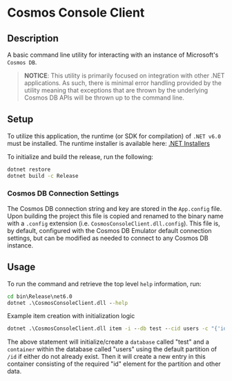 # Cosmos Console Client

## Description

A basic command line utility for interacting with an instance of Microsoft's
`Cosmos DB`.

> __NOTICE__: This utility is primarily focused on integration with other .NET
  applications. As such, there is minimal error handling provided by the utility
  meaning that exceptions that are thrown by the underlying Cosmos DB APIs will
  be thrown up to the command line.

## Setup

To utilize this application, the runtime (or SDK for compilation) of
`.NET v6.0` must be installed. The runtime installer is available here:
[.NET Installers](https://dotnet.microsoft.com/download/visual-studio-sdks)

To initialize and build the release, run the following:

```cmd
dotnet restore
dotnet build -c Release
```

### Cosmos DB Connection Settings

The Cosmos DB connection string and key are stored in the `App.config` file.
Upon building the project this file is copied and renamed to the binary name
with a `.config` extension (i.e. `CosmosConsoleClient.dll.config`). This file
is, by default, configured with the Cosmos DB Emulator default connection
settings, but can be modified as needed to connect to any Cosmos DB instance.

## Usage

To run the command and retrieve the top level `help` information, run:

```cmd
cd bin\Release\net6.0
dotnet .\CosmosConsoleClient.dll --help
```

Example item creation with initialization logic

```cmd
dotnet .\CosmosConsoleClient.dll item -i --db test --cid users -c "{'id':'1','name':'test','address':'here'}"
```

The above statement will initialize/create a `database` called "test" and a
`container` within the database called "users" using the default partition of
`/id` if either do not already exist. Then it will create a new entry in this
container consisting of the required "id" element for the partition and other
data.
